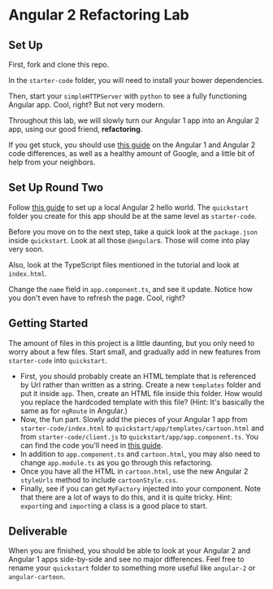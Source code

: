 # Angular 2 Refactoring Lab

## Set Up

First, fork and clone this repo.  

In the `starter-code` folder, you will need to install your bower dependencies.  

Then, start your `simpleHTTPServer` with `python` to see a fully functioning Angular app.  Cool, right?  But not very modern.

Throughout this lab, we will slowly turn our Angular 1 app into an Angular 2 app, using our good friend, **refactoring**.

If you get stuck, you should use [this guide](https://angular.io/docs/ts/latest/cookbook/a1-a2-quick-reference.html) on the Angular 1 and Angular 2 code differences, as well as a healthy amount of Google, and a little bit of help from your neighbors.

## Set Up Round Two

Follow [this guide](https://angular.io/docs/ts/latest/guide/setup.html) to set up a local Angular 2 hello world.  The `quickstart` folder you create for this app should be at the same level as `starter-code`.  

Before you move on to the next step, take a quick look at the `package.json` inside `quickstart`.  Look at all those `@angular`s.  Those will come into play very soon.  

Also, look at the TypeScript files mentioned in the tutorial and look at `index.html`.  

Change the `name` field in `app.component.ts`, and see it update.  Notice how you don't even have to refresh the page.  Cool, right?

## Getting Started

The amount of files in this project is a little daunting, but you only need to worry about a few files.  Start small, and gradually add in new features from `starter-code` into `quickstart`.

- First, you should probably create an HTML template that is referenced by Url rather than written as a string.  Create a new `templates` folder and put it inside `app`.  Then, create an HTML file inside this folder.  How would you replace the hardcoded template with this file? (Hint: It's basically the same as for `ngRoute` in Angular.)
- Now, the fun part.  Slowly add the pieces of your Angular 1 app from `starter-code/index.html` to `quickstart/app/templates/cartoon.html` and from `starter-code/client.js` to `quickstart/app/app.component.ts`.  You can find the code you'll need in [this guide](https://angular.io/docs/ts/latest/cookbook/a1-a2-quick-reference.html).
- In addition to `app.component.ts` and `cartoon.html`, you may also need to change `app.module.ts` as you go through this refactoring.
- Once you have all the HTML in `cartoon.html`, use the new Angular 2 `styleUrls` method to include `cartoonStyle.css`.
- Finally, see if you can get `MyFactory` injected into your component.  Note that there are a lot of ways to do this, and it is quite tricky.  Hint: `export`ing and `import`ing a class is a good place to start.

## Deliverable

When you are finished, you should be able to look at your Angular 2 and Angular 1 apps side-by-side and see no major differences.  Feel free to rename your `quickstart` folder to something more useful like `angular-2` or `angular-cartoon`.
